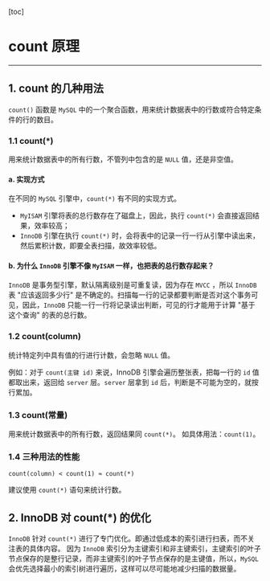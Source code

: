 [toc]

# count 原理

--------------

## 1. count 的几种用法

`count()` 函数是 `MySQL` 中的一个聚合函数，用来统计数据表中的行数或符合特定条件的行的数目。

### 1.1 count(*)

用来统计数据表中的所有行数，不管列中包含的是 `NULL` 值，还是非空值。

#### a. 实现方式

在不同的 `MySQL` 引擎中，`count(*)` 有不同的实现方式。

-   `MyISAM` 引擎将表的总行数存在了磁盘上，因此，执行 `count(*)` 会直接返回结果，效率较高；
-   `InnoDB` 引擎在执行 `count(*)` 时，会将表中的记录一行一行从引擎中读出来，然后累积计数，即要全表扫描，故效率较低。

#### b. 为什么 `InnoDB` 引擎不像 `MyISAM` 一样，也把表的总行数存起来？

`InnoDB` 是事务型引擎，默认隔离级别是可重复读，因为存在 `MVCC` ，所以 `InnoDB` 表 "应该返回多少行" 是不确定的。扫描每一行的记录都要判断是否对这个事务可见，因此，`InnoDB` 只能一行一行将记录读出判断，可见的行才能用于计算 "基于这个查询" 的表的总行数。 

### 1.2 count(column)

统计特定列中具有值的行进行计数，会忽略 `NULL` 值。

例如：对于 `count(主键 id)` 来说，InnoDB 引擎会遍历整张表，把每一行的 `id` 值都取出来，返回给 `server` 层。`server` 层拿到 `id` 后，判断是不可能为空的，就按行累加。

### 1.3 count(常量)

用来统计数据表中的所有行数，返回结果同 `count(*)`。
如具体用法：`count(1)`。

### 1.4  三种用法的性能

`count(column) < count(1) ≈ count(*)`

建议使用 `count(*)` 语句来统计行数。

## 2. InnoDB 对 count(*) 的优化

`InnoDB` 针对 `count(*)` 进行了专门优化。即通过低成本的索引进行扫表，而不关注表的具体内容。
因为 `InnoDB` 索引分为主键索引和非主键索引，主键索引的叶子节点保存的是整行记录，而非主键索引的叶子节点保存的是主键值，所以，`MySQL` 会优先选择最小的索引树进行遍历，这样可以尽可能地减少扫描的数据量。